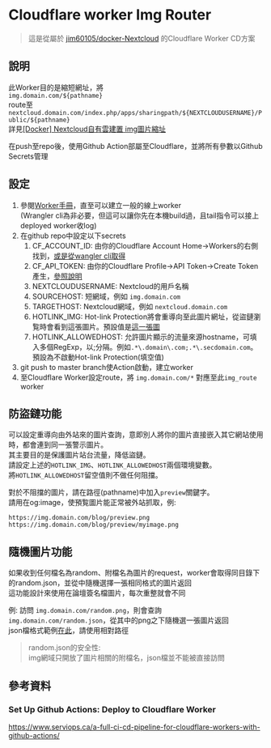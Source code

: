 # Cloudflare worker Img Router

> 這是從屬於 [jim60105/docker-Nextcloud](https://github.com/jim60105/docker-Nextcloud) 的Cloudflare Worker CD方案

## 說明

此Worker目的是縮短網址，將\
`img.domain.com/${pathname}` \
route至\
`nextcloud.domain.com/index.php/apps/sharingpath/${NEXTCLOUDUSERNAME}/Public/${pathname}`\
詳見[\[Docker\] Nextcloud自有雲建置 img圖片縮址](https://blog.maki0419.com/2020/07/docker-nextcloud.html#img%E5%9C%96%E7%89%87%E7%B8%AE%E5%9D%80)

在push至repo後，使用Github Action部屬至Cloudflare，並將所有參數以Github Secrets管理

## 設定

1. 參閱[Worker手冊](https://developers.cloudflare.com/workers/learning/getting-started)，直至可以建立一般的線上worker\
(Wrangler cli為非必要，但這可以讓你先在本機build過，且tail指令可以接上deployed worker收log)
1. 在github repo中設定以下secrets
   1. CF_ACCOUNT_ID: 由你的Cloudflare Account Home→Workers的右側找到，[或是從wangler cli取得](https://developers.cloudflare.com/workers/learning/getting-started#6-preview-your-project)
   1. CF_API_TOKEN: 由你的Cloudflare Profile→API Token→Create Token產生，[參照說明](https://developers.cloudflare.com/api/tokens/create/)
   1. NEXTCLOUDUSERNAME: Nextcloud的用戶名稱
   1. SOURCEHOST: 短網域，例如 `img.domain.com`
   1. TARGETHOST: Nextcloud網域，例如 `nextcloud.domain.com`
   1. HOTLINK_IMG: Hot-link Protection將會重導向至此圖片網址，從盜鏈瀏覧時會看到這張圖片。預設值是[這一張圖](https://ipfs.io/ipfs/QmVWLdNmY2UzDgoKXjmVeyYxyFUHNdDFbC3eDkfLCXEdFu?filename=hotlink-protection_default.jpg)
   1. HOTLINK_ALLOWEDHOST: 允許圖片顯示的流量來源hostname，可填入多個RegExp，以;分隔。例如`.*\.domain\.com;.*\.secdomain.com`。預設為不啟動Hot-link Protection(填空值)
1. git push to master branch使Action啟動，建立worker
1. 至Cloudflare Worker設定route，將 `img.domain.com/*` 對應至此`img_route` worker

## 防盜鏈功能

可以設定重導向由外站來的圖片查詢，意即別人將你的圖片直接嵌入其它網站使用時，都會連到同一張警示圖片。\
其主要目的是保護圖片站台流量，降低盜鏈。\
請設定上述的`HOTLINK_IMG`、`HOTLINK_ALLOWEDHOST`兩個環境變數。\
將`HOTLINK_ALLOWEDHOST`留空值則不做任何阻擋。

對於不阻擋的圖片，請在路徑(pathname)中加入`preview`關鍵字。\
請用在og:image，使預覧圖片能正常被外站抓取，例:

```text
https://img.domain.com/blog/preview.png
https://img.domain.com/blog/preview/myimage.png
```

## 隨機圖片功能

如果收到任何檔名為random、附檔名為圖片的request，worker會取得同目錄下的random.json，並從中隨機選擇一張相同格式的圖片返回\
這功能設計來使用在論壇簽名檔圖片，每次重整就會不同

例: 訪問 `img.domain.com/random.png`，則會查詢 `img.domain.com/random.json`，從其中的png之下隨機選一張圖片返回\
json檔格式範例[在此](template/random.json)，請使用相對路徑

> random.json的安全性:\
> img網域只開放了圖片相關的附檔名，json檔並不能被直接訪問

## 參考資料

### Set Up Github Actions: Deploy to Cloudflare Worker

<https://www.serviops.ca/a-full-ci-cd-pipeline-for-cloudflare-workers-with-github-actions/>
